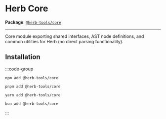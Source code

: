 # Herb Core

**Package**: [`@herb-tools/core`](https://www.npmjs.com/package/@herb-tools/core)

---

Core module exporting shared interfaces, AST node definitions, and common utilities for Herb (no direct parsing functionality).

## Installation

:::code-group
```shell [npm]
npm add @herb-tools/core
```

```shell [pnpm]
pnpm add @herb-tools/core
```

```shell [yarn]
yarn add @herb-tools/core
```

```shell [bun]
bun add @herb-tools/core
```
:::
